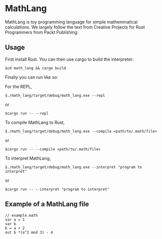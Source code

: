 # MathLang

MathLang is toy programming language for simple mathemmatical calculations. We largely follow the text from Creative Projects for Rust Programmers from Packt Publishing.

## Usage

First install Rust. You can then use cargo to build the interpreter:

```
$cd math_lang && cargo build
```

Finally you can run like so:

For the REPL,
```
$./math_lang/target/debug/math_lang.exe --repl
```
or 

```
$cargo run -- --repl
``` 
 

To compile MathLang to Rust,

```
$./math_lang/target/debug/math_lang.exe --compile <path/to/.math/file>
```

or

```
$cargo run -- --compile <path/to/.math/file>
```

To interpret MathLang,

```
$./math_lang/target/debug/math_lang.exe --interpret "program to interpret"
```

or

```
$cargo run -- --interpret "program to interpret"
```


## Example of a MathLang file

```
// example.math
var a = 1
var b
b = a + 2
out b *(a^2 mod 3) - 4 

```
